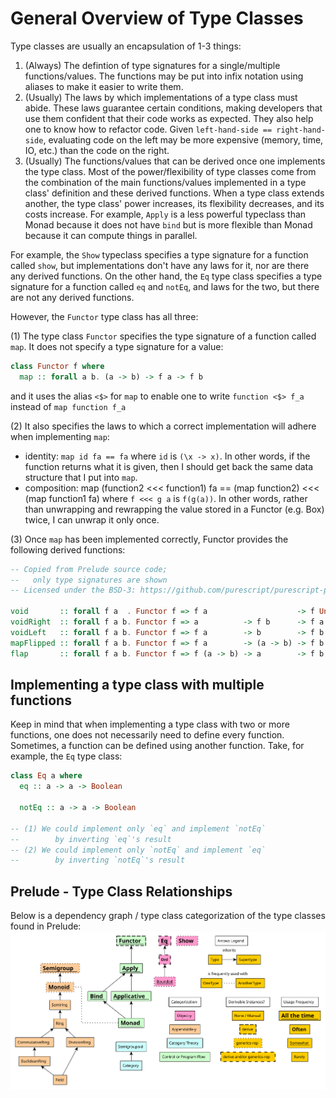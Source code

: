 # General Overview of Type Classes

Type classes are usually an encapsulation of 1-3 things:

1. (Always) The defintion of type signatures for a single/multiple functions/values. The functions may be put into infix notation using aliases to make it easier to write them.
2. (Usually) The laws by which implementations of a type class must abide. These laws guarantee certain conditions, making developers that use them confident that their code works as expected. They also help one to know how to refactor code. Given `left-hand-side == right-hand-side`, evaluating code on the left may be more expensive (memory, time, IO, etc.) than the code on the right.
3. (Usually) The functions/values that can be derived once one implements the type class. Most of the power/flexibility of type classes come from the combination of the main functions/values implemented in a type class' definition and these derived functions. When a type class extends another, the type class' power increases, its flexibility decreases, and its costs increase. For example, `Apply` is a less powerful typeclass than Monad because it does not have `bind` but is more flexible than Monad because it can compute things in parallel.

For example, the `Show` typeclass specifies a type signature for a function called `show`, but implementations don't have any laws for it, nor are there any derived functions. On the other hand, the `Eq` type class specifies a type signature for a function called `eq` and `notEq`, and laws for the two, but there are not any derived functions.

However, the `Functor` type class has all three:

(1) The type class `Functor` specifies the type signature of a function called `map`. It does not specify a type signature for a value:
```purescript
class Functor f where
  map :: forall a b. (a -> b) -> f a -> f b
```
and it uses the alias `<$>` for `map` to enable one to write `function <$> f_a` instead of `map function f_a`

(2) It also specifies the laws to which a correct implementation will adhere when implementing `map`:
- identity: `map id fa == fa` where `id` is `(\x -> x)`. In other words, if the function returns what it is given, then I should get back the same data structure that I put into `map`.
- composition: map (function2 <<< function1) fa == (map function2) <<< (map function1 fa) where `f <<< g a` is `f(g(a))`. In other words, rather than unwrapping and rewrapping the value stored in a Functor (e.g. Box) twice, I can unwrap it only once.

(3) Once `map` has been implemented correctly, Functor provides the following derived functions:
```purescript
-- Copied from Prelude source code;
--   only type signatures are shown
-- Licensed under the BSD-3: https://github.com/purescript/purescript-prelude/blob/v4.1.0/LICENSE

void       :: forall f a  . Functor f => f a                    -> f Unit
voidRight  :: forall f a b. Functor f => a          -> f b      -> f a
voidLeft   :: forall f a b. Functor f => f a        -> b        -> f b
mapFlipped :: forall f a b. Functor f => f a        -> (a -> b) -> f b
flap       :: forall f a b. Functor f => f (a -> b) -> a        -> f b
```

## Implementing a type class with multiple functions

Keep in mind that when implementing a type class with two or more functions, one does not necessarily need to define every function. Sometimes, a function can be defined using another function. Take, for example, the `Eq` type class:
```purescript
class Eq a where
  eq :: a -> a -> Boolean

  notEq :: a -> a -> Boolean

-- (1) We could implement only `eq` and implement `notEq`
--        by inverting `eq`'s result
-- (2) We could implement only `notEq` and implement `eq`
--        by inverting `notEq`'s result
```

## Prelude - Type Class Relationships

Below is a dependency graph / type class categorization of the type classes found in Prelude:
![prelude-typeclasses](./images/Prelude-Typeclasses.svg "Relationships and Categorization of Prelude's Type")
